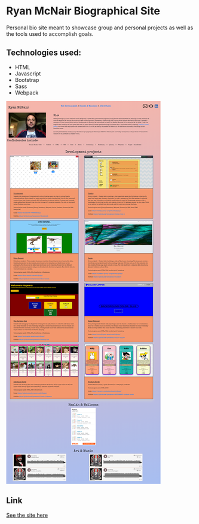 # Ryan McNair Biographical Site

Personal bio site meant to showcase group and personal projects as well as the tools used to accomplish goals.

## Technologies used:

- HTML
- Javascript
- Bootstrap
- Sass
- Webpack

![Image](./src/assets/images/screenshot.png)

## Link 

[See the site here](https://bio-site-1b4b9.web.app)
